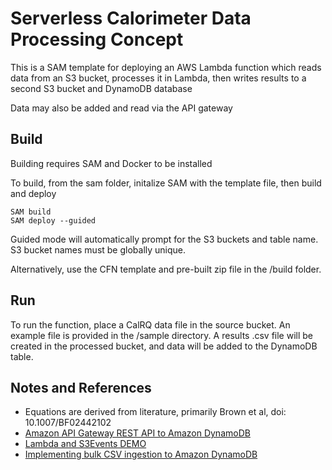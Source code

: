 # Serverless Calorimeter Data Processing Concept
This is a SAM template for deploying an AWS Lambda function which reads data from an S3 bucket, 
processes it in Lambda, then writes results to a second S3 bucket and DynamoDB database

Data may also be added and read via the API gateway

## Build
Building requires SAM and Docker to be installed 

To build, from the sam folder, initalize SAM with the template file, then build and deploy
```
SAM build
SAM deploy --guided
```
Guided mode will automatically prompt for the S3 buckets and table name. S3 bucket names must be globally unique.

Alternatively, use the CFN template and pre-built zip file in the /build folder. 
## Run
To run the function, place a CalRQ data file in the source bucket. An example file is provided in the /sample directory.
A results .csv file will be created in the processed bucket, and data will be added to the DynamoDB table.

## Notes and References
- Equations are derived from literature, primarily Brown et al, doi: 10.1007/BF02442102
- [Amazon API Gateway REST API to Amazon DynamoDB](https://github.com/aws-samples/serverless-patterns/tree/main/apigw-rest-api-dynamodb)
- [Lambda and S3Events DEMO](https://github.com/acantril/learn-cantrill-io-labs/tree/master/00-aws-simple-demos/aws-lambda-s3-events)
- [Implementing bulk CSV ingestion to Amazon DynamoDB](https://github.com/aws-samples/csv-to-dynamodb)
